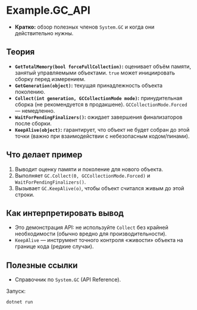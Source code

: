 # Example.GC_API

- **Кратко:** обзор полезных членов `System.GC` и когда они действительно нужны.

## Теория
- **`GetTotalMemory(bool forceFullCollection)`:** оценивает объём памяти, занятый управляемыми объектами. `true` может инициировать сборку перед измерением.
- **`GetGeneration(object)`:** текущая принадлежность объекта поколению.
- **`Collect(int generation, GCCollectionMode mode)`:** принудительная сборка (не рекомендуется в продакшене). `GCCollectionMode.Forced` — немедленно.
- **`WaitForPendingFinalizers()`:** ожидает завершения финализаторов после сборки.
- **`KeepAlive(object)`:** гарантирует, что объект не будет собран до этой точки (важно при взаимодействии с небезопасным кодом/пинами).

## Что делает пример
1. Выводит оценку памяти и поколение для нового объекта.
2. Выполняет `GC.Collect(0, GCCollectionMode.Forced)` и `WaitForPendingFinalizers()`.
3. Вызывает `GC.KeepAlive(o)`, чтобы объект считался живым до этой строки.

## Как интерпретировать вывод
- Это демонстрация API: не используйте `Collect` без крайней необходимости (обычно вредно для производительности).
- `KeepAlive` — инструмент точного контроля «живости» объекта на границе кода (редкие случаи).

## Полезные ссылки
- Справочник по `System.GC` (API Reference).

Запуск:
```
dotnet run
```
